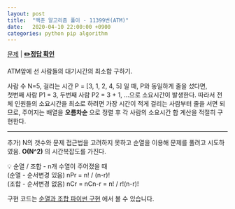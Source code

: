 ```yaml
---
layout: post
title:  "백준 알고리즘 풀이 - 11399번(ATM)"
date:   2020-04-10 22:00:00 +0900
categories: python pip algorithm
---
```


[문제](https://www.acmicpc.net/problem/11399) |
**[✏️정답 확인](https://github.com/live2skull/TheLordOfAlgorithm/blob/master/problems_boj/%EA%B7%B8%EB%A6%AC%EB%94%94_%EC%95%8C%EA%B3%A0%EB%A6%AC%EC%A6%98/11399.py)**

ATM앞에 선 사람들의 대기시간의 최소합 구하기.  

사람 수 N=5, 걸리는 시간 P = [3, 1, 2, 4, 5] 일 때, P와 동일하게 줄을 섰다면,   
첫번째 사람 P1 = 3, 두번째 사람 P2 = 3 + 1, ...으로 소요시간이 발생한다. 따라서 전체 인원들의 소요시간을 최소로 하려면 가장 시간이 적게 걸리는 사람부터 줄을 서면 되므로, 주어지는 배열을 **오름차순** 으로 정렬 후 각 사람의 소요시간 합 계산을 적절히 구현한다.

----

추가) N의 갯수와 문제 접근법을 고려하지 못하고 순열을 이용해 문제를 풀려고 시도하였음. **O(N^2)** 의 시간복잡도를 가진다.

💡 순열 / 조합 - n개 수열이 주어졌을 때  
(순열 - 순서변경 있음) nPr = n! / (n-r)\!   
(조합 - 순서변경 없음) nCr = nCn-r = n! / r!(n-r)\!

구현 코드는 [순열과 조합 파이썬 구현](https://blog.live2skull.kr/posts/math-permutation-combination/) 에서 볼 수 있습니다.
